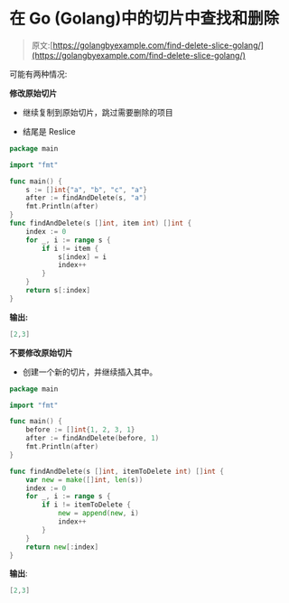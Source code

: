 # 在 Go (Golang)中的切片中查找和删除

> 原文:[https://golangbyexample.com/find-delete-slice-golang/](https://golangbyexample.com/find-delete-slice-golang/)

可能有两种情况:

**修改原始切片**

*   继续复制到原始切片，跳过需要删除的项目

*   结尾是 Reslice

```go
package main

import "fmt"

func main() {
    s := []int{"a", "b", "c", "a"}
    after := findAndDelete(s, "a")
    fmt.Println(after)
}
func findAndDelete(s []int, item int) []int {
    index := 0
    for _, i := range s {
        if i != item {
            s[index] = i
            index++
        }
    }
    return s[:index]
}
```

**输出:**

```go
[2,3]
```

**不要修改原始切片**

*   创建一个新的切片，并继续插入其中。

```go
package main

import "fmt"

func main() {
    before := []int{1, 2, 3, 1}
    after := findAndDelete(before, 1)
    fmt.Println(after)
}

func findAndDelete(s []int, itemToDelete int) []int {
    var new = make([]int, len(s))
    index := 0
    for _, i := range s {
        if i != itemToDelete {
            new = append(new, i)
            index++
        }
    }
    return new[:index]
}
```

**输出**:

```go
[2,3]
```